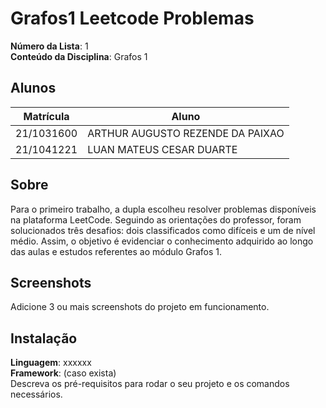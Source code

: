 # Grafos1 Leetcode Problemas

**Número da Lista**: 1<br>
**Conteúdo da Disciplina**: Grafos 1<br>

## Alunos
|Matrícula | Aluno |
| -- | -- |
| 21/1031600  |  ARTHUR AUGUSTO REZENDE DA PAIXAO |
| 21/1041221  |  LUAN MATEUS CESAR DUARTE |

## Sobre 
Para o primeiro trabalho, a dupla escolheu resolver problemas disponíveis na plataforma LeetCode. Seguindo as orientações do professor, foram solucionados três desafios: dois classificados como difíceis e um de nível médio. Assim, o objetivo é evidenciar o conhecimento adquirido ao longo das aulas e estudos referentes ao módulo Grafos 1.

## Screenshots
Adicione 3 ou mais screenshots do projeto em funcionamento.

## Instalação 
**Linguagem**: xxxxxx<br>
**Framework**: (caso exista)<br>
Descreva os pré-requisitos para rodar o seu projeto e os comandos necessários.
